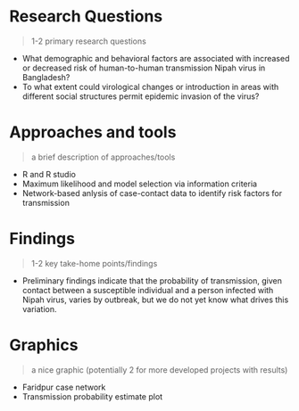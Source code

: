 # Research Questions
> 1-2 primary research questions

- What demographic and behavioral factors are associated with increased or decreased risk of human-to-human transmission Nipah virus in Bangladesh?
- To what extent could virological changes or introduction in areas with different social structures permit epidemic invasion of the virus?

# Approaches and tools
> a brief description of approaches/tools

- R and R studio
- Maximum likelihood and model selection via information criteria
- Network-based anlysis of case-contact data to identify risk factors for transmission

# Findings
>  1-2 key take-home points/findings

- Preliminary findings indicate that the probability of transmission, given contact between a susceptible individual and a person infected with Nipah virus, varies by outbreak, but we do not yet know what drives this variation.

# Graphics
> a nice graphic (potentially 2 for more developed projects with results)

- Faridpur case network
- Transmission probability estimate plot
